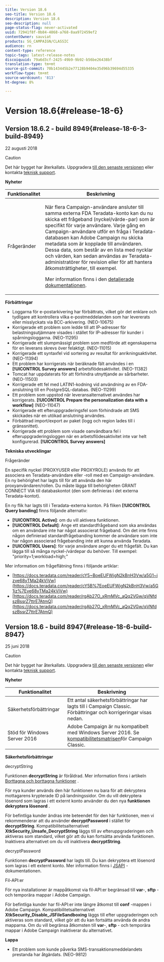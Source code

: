 ```yaml
---
title: Version 18.6
seo-title: Version 18.6
description: Version 18.6
seo-description: null
page-status-flag: never-activated
uuid: 72941f8f-0b84-4868-a768-8aa972459ef2
contentOwner: sauviat
products: SG_CAMPAIGN/CLASSIC
audience: rn
content-type: reference
topic-tags: latest-release-notes
discoiquuid: 79a6d3cf-2425-49b9-9b92-b56be26438bf
translation-type: tm+mt
source-git-commit: 70b143445b2e77128b9404e35d96b39694d55335
workflow-type: tm+mt
source-wordcount: '813'
ht-degree: 8%

---
```



# Version 18.6{#release-18-6}

## Version 18.6.2 - build 8949{#release-18-6-3-build-8949}

22 augusti 2018

>[!CAUTION]
>
>Det här bygget har återkallats. Uppgradera [till den senaste versionen](https://docs.campaign.adobe.com/doc/AC/getting_started/EN/buildUpgrade.html) eller kontakta [teknisk support](https://support.neolane.net/).

**Nyheter**

<table> 
 <thead> 
  <tr> 
   <th> Funktionalitet<br /> </th> 
   <th> Beskrivning<br /> </th> 
  </tr> 
 </thead> 
 <tbody> 
  <tr> 
   <td> Frågeränder<br /> </td> 
   <td> <p>När flera Campaign-användare ansluter till samma externa FDA Teradata-konto kan du nu skicka ett frågeband (nyckel/värde-par) som är specifikt för varje användare. Varje gång en Campaign-användare utför en fråga i Teradata-databasen kan Adobe Campaign nu skicka metadata som är kopplade till användaren. Dessa data, som består av en lista med nycklar och värden, kan sedan användas av Teradata-administratörer för revision eller för att hantera åtkomsträttigheter, till exempel.</p><p>Mer information finns i den <a href="https://docs.campaign.adobe.com/doc/AC/en/PTF_Administration_basics_External_accounts.html#Teradata_external_account">detaljerade dokumentationen</a>.</p> </td>
  </tr> 
 </tbody> 
</table>

**Förbättringar**

* Loggarna för e-postarkivering har förbättrats, vilket gör det enklare och tydligare att kontrollera vilka e-postmeddelanden som har levererats eller misslyckats via BCC-arkivering. (NEO-10675)
* Korrigerade ett problem som ledde till att IP-adresser för belastningsutjämnare visades i stället för IP-adresser för kunder i spårningsloggarna. (NEO-11295)
* Korrigerade ett slumpmässigt problem som medförde att egenskaperna för en leverans skrevs över felaktigt. (NEO-11015)
* Korrigerade ett syntaxfel vid sortering av resultat för anrikningsaktivitet. (NEO-11394)
* Ett problem har korrigerats när beräknade fält användes i en **[!UICONTROL Survey answers]** arbetsflödesaktivitet. (NEO-11382)
* Tomcat har uppdaterats för att förhindra utnyttjande av sårbarheter. (NEO-11503)
* Korrigerade ett fel med LATIN1-kodning vid användning av en FDA-anslutning till en PostgreSQL-databas. (NEO-11299)
* Ett problem som uppstod när leveransalternativet användes har korrigerats. **[!UICONTROL Prepare the personalization data with a workflow]** (NEO-11047)
* Korrigerade ett efteruppgraderingsfel som förhindrade att SMS skickades när en utökad anslutning användes.
* Förbättrad import/export av paket (logg och region lades till i gränssnittet).
* Korrigerade ett problem som visade oanvändbara fel i efteruppgraderingsloggen när en arbetsflödesaktivitet inte var helt konfigurerad. **[!UICONTROL Survey answers]**

**Tekniska utvecklingar**

Frågeränder

En specifik nyckel (PROXYUSER eller PROXYROLE) används för att associera en Teradata-användare eller -roll med en Campaign-användare. En ny behörighet har lagts till för att använda den här proxyanvändaren/rollen. Du måste lägga till behörigheten GRANT CONNECT VIA till databaskontot (den som definieras i det externa Teradata-kontot).

En ny flik har lagts till i Teradata-externa konton. På fliken **[!UICONTROL Query banding]** finns följande alternativ:

* **[!UICONTROL Active]**: om du vill aktivera funktionen.
* **[!UICONTROL Default]**: Ange ett standardfrågeband som ska användas om en användare inte har något associerat frågeband. Om det inte finns någon definierad standardfrågebanding kommer de användare som inte har någon associerad frågebanding inte att kunna använda Teradata.
* **[!UICONTROL Users]**: för varje användare anger du ett frågefält. Du kan lägga till så många nyckel-/värdepar du behöver. Till exempel: &quot;priority=1;workload=high;&quot;

Mer information om frågeflätning finns i följande artiklar:

* [https://docs.teradata.com/reader/cY5~BoeEUFWjgN2kBnH3Vw/a5G1~izve68yTMa24kVjVw](https://docs.teradata.com/reader/cY5B%7EoeEUFWjgN2kBnH3Vw/a5G1iz%7Eve68yTMa24kVjVw)
* [https://docs.teradata.com/reader/rgAb27O_xRmMVc_aQq2VGw/qVNfdszBssrZ7ttrE7AtmQ](https://docs.teradata.com/reader/rgAb27O_xRmMVc_aQq2VGw/qVNfdszBssrZ7ttrE7AtmQ)

## Version 18.6 - build 8947{#release-18-6-build-8947}

25 juni 2018

>[!CAUTION]
>
>Det här bygget har återkallats. Uppgradera [till den senaste versionen](https://docs.campaign.adobe.com/doc/AC/getting_started/EN/buildUpgrade.html) eller kontakta [teknisk support](https://support.neolane.net/).

**Nyheter**

<table> 
 <thead> 
  <tr> 
   <th> Funktionalitet<br /> </th> 
   <th> Beskrivning<br /> </th> 
  </tr> 
 </thead> 
 <tbody> 
  <tr> 
   <td> Säkerhetsförbättringar<br /> </td> 
   <td> Ett antal säkerhetsförbättringar har lagts till i Campaign Classic. Förbättringar och korrigeringar visas nedan.<br /> </td> 
  </tr> 
  <tr> 
   <td> Stöd för Windows Server 2016<br /> </td> 
   <td> Adobe Campaign är nu kompatibelt med Windows Server 2016. Se <a href="https://helpx.adobe.com/se/campaign/kb/compatibility-matrix.html">kompatibilitetsmatrisen</a>för Campaign Classic.<br /> </td> 
  </tr> 
 </tbody> 
</table>

**Säkerhetsförbättringar**

decryptString

Funktionen **decryptString** är föråldrad. Mer information finns i artikeln [Borttagna och borttagna funktioner](https://helpx.adobe.com/se/campaign/kb/deprecated-and-removed-features.html) .

För nya kunder används den här funktionen nu bara för att dekryptera mottagarens krypterade ID på landningssidor. Om du vill dekryptera lösenord som lagras i ett externt konto använder du den nya **funktionen dekryptera lösenord** .

För befintliga kunder ändras inte beteendet för den här funktionen, men vi rekommenderar att du använder **decryptPassword** i stället för **decryptString**. Kompatibilitetsalternativet **XtkSecurity_Unsafe_DecryptString** läggs till av efteruppgraderingen och aktiveras som standard, vilket gör att du kan fortsätta använda funktionen. Inaktivera alternativet om du vill inaktivera **decryptString**.

decryptPassword

Funktionen **decryptPassword** har lagts till. Du kan dekryptera ett lösenord som lagras i ett externt konto. Mer information finns i [JSAPI](https://helpx.adobe.com/se/campaign/kb/compatibility-matrix.html) -dokumentationen.

Fil-API:er

För nya installationer är mappåtkomst via fil-API:er begränsad till **var**-, **sftp** - och temporära mappar i Adobe Campaign.

För befintliga kunder har fil-API:er inte längre åtkomst till **conf** -mappen i Adobe Campaign. Kompatibilitetsalternativet **XtkSecurity_Disable_JSFileSandboxing** läggs till efter uppgraderingen och aktiveras som standard, vilket gör att du kan fortsätta använda de andra mapparna. Om du vill begränsa åtkomsten till **var**-, **sftp** - och temporära mappar i Adobe Campaign inaktiverar du alternativet.

**Lappa**

* Ett problem som kunde påverka SMS-transaktionsmeddelandets prestanda har åtgärdats. (NEO-9812)
